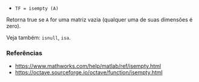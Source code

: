 * `TF = isempty (A)`

Retorna true se `A` for uma matriz vazia (qualquer uma de suas dimensões é
zero).

Veja também: `isnull`, `isa`.

### Referências

* https://www.mathworks.com/help/matlab/ref/isempty.html
* https://octave.sourceforge.io/octave/function/isempty.html
